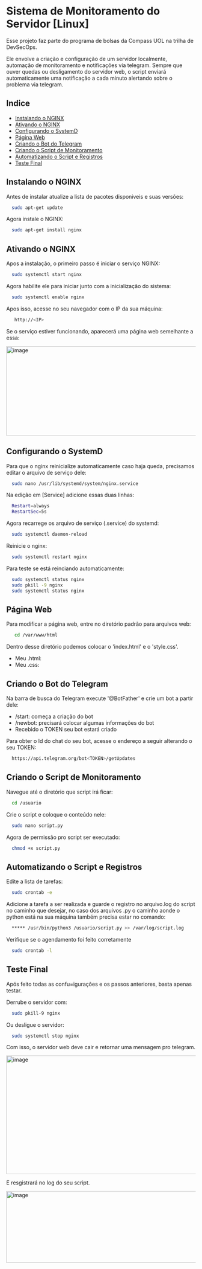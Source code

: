 
# Sistema de Monitoramento do Servidor [Linux]

Esse projeto faz parte do programa de bolsas da Compass UOL na trilha de DevSecOps.

Ele envolve a criação e configuração de um servidor localmente, automação de monitoramento e notificações via telegram. Sempre que ouver quedas ou desligamento do servidor web, o script enviará automaticamente uma notificação a cada minuto alertando sobre o problema via telegram.
## Indice

 - [Instalando o NGINX](#Instalando-o-NGINX)
 - [Ativando o NGINX](#Ativando-o-NGINX)
 - [Configurando o SystemD](#Configurando-o-SystemD)
 - [Página Web](#Página-Web)
 - [Criando o Bot do Telegram](#Criando-o-Bot-do-Telegram)
 - [Criando o Script de Monitoramento](#Criando-o-Script-de-Monitoramento)
 - [Automatizando o Script e Registros](#Automatizando-o-Script-e-Registros)
 - [Teste Final](#Teste-Final)


## Instalando o NGINX

Antes de instalar atualize a lista de pacotes disponiveis e suas versões:

```bash
  sudo apt-get update
```

Agora instale o NGINX:

```bash
  sudo apt-get install nginx
```
## Ativando o NGINX

Apos a instalação, o primeiro passo é iniciar o serviço NGINX:

```bash
  sudo systemctl start nginx
```

Agora habilite ele para iniciar junto com a inicialização do sistema:

```bash
  sudo systemctl enable nginx
```

Apos isso, acesse no seu navegador com o IP da sua máquina:

```bash
   http://<IP>
```

Se o serviço estiver funcionando, aparecerá uma página web semelhante a essa:

<img width="598" height="237" alt="image" src="https://github.com/user-attachments/assets/9b156741-ad07-41e6-92e8-982b63ac7e14" />


## Configurando o SystemD

Para que o nginx reinicialize automaticamente caso haja queda, precisamos editar o arquivo de serviço dele:

```bash
  sudo nano /usr/lib/systemd/system/nginx.service 
```

Na edição em [Service] adicione essas duas linhas:

```bash
  Restart=always 
  RestartSec=5s 
```

Agora recarrege os arquivo de serviço (.service) do systemd:

```bash
  sudo systemctl daemon-reload
```

Reinicie o nginx:

```bash
  sudo systemctl restart nginx
```

Para teste se está reinciando automaticamente:

```bash
  sudo systemctl status nginx
  sudo pkill -9 nginx
  sudo systemctl status nginx
```

## Página Web

Para modificar a página web, entre no diretório padrão para arquivos web:

```bash
   cd /var/www/html
```

Dentro desse diretório podemos colocar o 'index.html' e o 'style.css'.

- Meu .html: 
- Meu .css:

## Criando o Bot do Telegram

Na barra de busca do Telegram execute '@BotFather' e crie um bot a partir dele:

  - /start: começa a criação do bot
  - /newbot: precisará colocar algumas informações do bot
  - Recebido o TOKEN seu bot estará criado

Para obter o Id do chat do seu bot, acesse o endereço a seguir alterando o seu TOKEN:

```bash
  https://api.telegram.org/bot<TOKEN>/getUpdates
```

## Criando o Script de Monitoramento

Navegue até o diretório que script irá ficar:

```bash
  cd /usuario
```

Crie o script e coloque o conteúdo nele:

```bash
  sudo nano script.py
```

Agora de permissão pro script ser executado:

```bash
  chmod +x script.py
```

## Automatizando o Script e Registros

Edite a lista de tarefas:

```bash
  sudo crontab -e
```

Adicione a tarefa a ser realizada e guarde o registro no arquivo.log do script no caminho que desejar, no caso dos arquivos .py o caminho aonde o python está na sua máquina também precisa estar no comando:

```bash
  ***** /usr/bin/python3 /usuario/script.py >> /var/log/script.log
```

Verifique se o agendamento foi feito corretamente

```bash
  sudo crontab -l
```

## Teste Final

Após feito todas as confu=igurações e os passos anteriores, basta apenas testar.

Derrube o servidor com:

```bash
  sudo pkill-9 nginx
```

Ou desligue o servidor:

```bash
  sudo systemctl stop nginx
```

Com isso, o servidor web deve cair e retornar uma mensagem pro telegram.

<img width="705" height="314" alt="image" src="https://github.com/user-attachments/assets/5ae2978e-6c28-4d71-bd93-2142ee25de88" /><br>

E resgistrará no log do seu script.

<img width="681" height="190" alt="image" src="https://github.com/user-attachments/assets/a016c866-9585-4540-b38a-4a24ad178300" />


